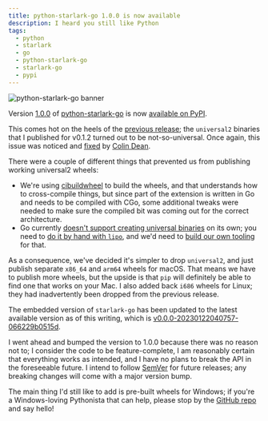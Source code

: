 ```yaml
---
title: python-starlark-go 1.0.0 is now available
description: I heard you still like Python
tags:
  - python
  - starlark
  - go
  - python-starlark-go
  - starlark-go
  - pypi
---
```


![python-starlark-go banner](https://repository-images.githubusercontent.com/481312275/48b40583-d3a6-432a-9165-eaf725f7812d "python-starlark-go banner")

Version [1.0.0](https://github.com/caketop/python-starlark-go/releases/tag/v1.0.0) of [python-starlark-go](https://github.com/caketop/python-starlark-go) is now [available on PyPI](https://pypi.org/project/starlark-go/).

This comes hot on the heels of the [previous release](/blog/python-starlark-go-0.1.2/); the `universal2` binaries that I published for v0.1.2 turned out to be not-so-universal.
Once again, this issue was noticed and [fixed](https://github.com/caketop/python-starlark-go/pull/134) by [Colin Dean](https://www.cad.cx/).

There were a couple of different things that prevented us from publishing working universal2 wheels:

- We're using [cibuildwheel](https://cibuildwheel.readthedocs.io/en/stable/) to build the wheels, and that understands how to cross-compile things, but since part of the extension is written in Go and needs to be compiled with CGo, some additional tweaks were needed to make sure the compiled bit was coming out for the correct architecture.
- Go currently [doesn't support creating universal binaries](https://github.com/golang/go/issues/40698) on its own; you need to [do it by hand with `lipo`](https://dev.to/thewraven/universal-macos-binaries-with-go-1-16-3mm3), and we'd need to [build our own tooling](https://github.com/asottile/setuptools-golang/issues/155) for that.

As a consequence, we've decided it's simpler to drop `universal2`, and just publish separate `x86_64` and `arm64` wheels for macOS.
That means we have to publish more wheels, but the upside is that `pip` will definitely be able to find one that works on your Mac.
I also added back `i686` wheels for Linux; they had inadvertently been dropped from the previous release.

The embedded version of `starlark-go` has been updated to the latest available version as of this writing, which is [v0.0.0-20230122040757-066229b0515d](https://pkg.go.dev/go.starlark.net@v0.0.0-20230122040757-066229b0515d).

I went ahead and bumped the version to 1.0.0 because there was no reason not to; I consider the code to be feature-complete, I am reasonably certain that everything works as intended, and I have no plans to break the API in the foreseeable future.
I intend to follow [SemVer](https://semver.org/) for future releases; any breaking changes will come with a major version bump.

The main thing I'd still like to add is pre-built wheels for Windows; if you're a Windows-loving Pythonista that can help, please stop by the [GitHub repo](https://github.com/caketop/python-starlark-go) and say hello!

